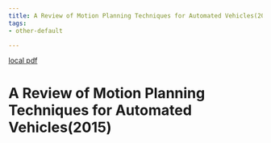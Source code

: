 ```yaml
---
title: A Review of Motion Planning Techniques for Automated Vehicles(2015)
tags:
- other-default

---
```


[local pdf](../../../pdfs/2015-A%20Review%20of%20Motion%20Planning%20Techniques%20for%20Automated%20Vehicles.pdf)

# A Review of Motion Planning Techniques for Automated Vehicles(2015)
